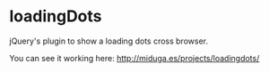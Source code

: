 loadingDots
===========

jQuery's plugin to show a loading dots cross browser.

You can see it working here: http://miduga.es/projects/loadingdots/